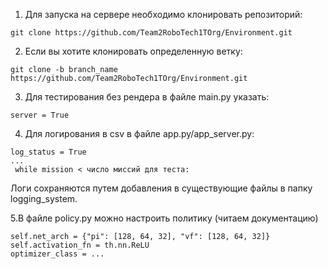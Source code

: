 1. Для запуска на сервере необходимо клонировать репозиторий:
```
git clone https://github.com/Team2RoboTech1TOrg/Environment.git
```

2. Если вы хотите клонировать определенную ветку:
```
git clone -b branch_name https://github.com/Team2RoboTech1TOrg/Environment.git
```
3. Для тестирования без рендера в файле main.py указать:
```
server = True
```

4. Для логирования в csv в файле app.py/app_server.py:
```
log_status = True
...
 while mission < число миссий для теста:
```
Логи сохраняются путем добавления в существующие файлы в папку logging_system.

5.В файле policy.py можно настроить политику (читаем документацию)
```
self.net_arch = {"pi": [128, 64, 32], "vf": [128, 64, 32]}
self.activation_fn = th.nn.ReLU
optimizer_class = ...
```